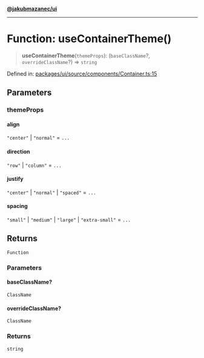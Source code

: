 [**@jakubmazanec/ui**](../README.md)

---

# Function: useContainerTheme()

> **useContainerTheme**(`themeProps`): (`baseClassName`?, `overrideClassName`?) => `string`

Defined in:
[packages/ui/source/components/Container.ts:15](https://github.com/jakubmazanec/tools/blob/b70ba93afff7f67760159378262d2c0b19cfed9e/packages/ui/source/components/Container.ts#L15)

## Parameters

### themeProps

#### align

`"center"` \| `"normal"` = `...`

#### direction

`"row"` \| `"column"` = `...`

#### justify

`"center"` \| `"normal"` \| `"spaced"` = `...`

#### spacing

`"small"` \| `"medium"` \| `"large"` \| `"extra-small"` = `...`

## Returns

`Function`

### Parameters

#### baseClassName?

`ClassName`

#### overrideClassName?

`ClassName`

### Returns

`string`
